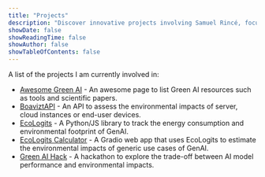 ```yaml
---
title: "Projects"
description: "Discover innovative projects involving Samuel Rincé, focusing on green AI and sustainable IT. Explore resources, tools, APIs, and libraries like EcoLogits or BoaviztAPI, designed to assess and mitigate the environmental impact of AI and IT solutions."
showDate: false
showReadingTime: false
showAuthor: false
showTableOfContents: false
---
```


A list of the projects I am currently involved in:

* [Awesome Green AI](https://github.com/samuelrince/awesome-green-ai) - An awesome page to list Green AI resources such as tools and scientific papers.
* [BoaviztAPI](https://github.com/Boavizta/boaviztapi) - An API to assess the environmental impacts of server, cloud instances or end-user devices.
* [EcoLogits](https://github.com/genai-impact/ecologits) - A Python/JS library to track the energy consumption and environmental footprint of GenAI.
* [EcoLogits Calculator](https://huggingface.co/spaces/genai-impact/ecologits-calculator) - A Gradio web app that uses EcoLogits to estimate the environmental impacts of generic use cases of GenAI.
* [Green AI Hack](https://docs.greenaihack.org/) - A hackathon to explore the trade-off between AI model performance and environmental impacts.

